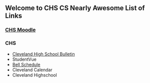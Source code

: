 ## Welcome to CHS CS Nearly Awesome List of Links

### [CHS Moodle](http://moodle.clevelandhighschool.org/)

### CHS

-   [Cleveland High School Bulletin](https://www.pps.net/Page/8600)
-   StudentVue
-   [Bell Schedule](https://www.pps.net/Page/6745)
-   Cleveland Calendar
-   Cleveland Highschool

